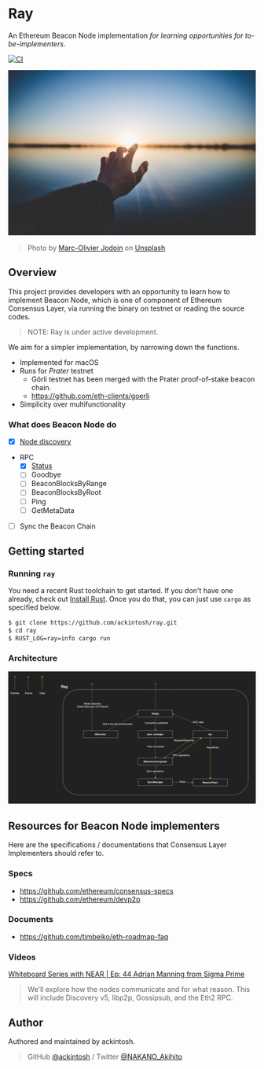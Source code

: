 # Ray

An Ethereum Beacon Node implementation _for learning opportunities for to-be-implementers_.

[![CI](https://github.com/ackintosh/ray/actions/workflows/ci.yml/badge.svg)](https://github.com/ackintosh/ray/actions/workflows/ci.yml)

![banner image](https://raw.githubusercontent.com/ackintosh/ray/898488c66bf520a5df71a8d28c562b12355af9ee/banner.jpeg)

> Photo by [Marc-Olivier Jodoin](https://unsplash.com/@marcojodoin?utm_source=unsplash&utm_medium=referral&utm_content=creditCopyText) on [Unsplash](https://unsplash.com/?utm_source=unsplash&utm_medium=referral&utm_content=creditCopyText)

## Overview

This project provides developers with an opportunity to learn how to implement Beacon Node, which is one of component of Ethereum Consensus Layer, via running the binary on testnet or reading the source codes. 

> NOTE: Ray is under active development.

We aim for a simpler implementation, by narrowing down the functions.

- Implemented for macOS
- Runs for _Prater_ testnet
  - Görli testnet has been merged with the Prater proof-of-stake beacon chain.
  - https://github.com/eth-clients/goerli
- Simplicity over multifunctionality

### What does Beacon Node do

- [x] [Node discovery](https://github.com/ethereum/consensus-specs/blob/dev/specs/phase0/p2p-interface.md#the-discovery-domain-discv5)
- RPC
  - [x] [Status](https://github.com/ethereum/consensus-specs/blob/dev/specs/phase0/p2p-interface.md#status)
  - [ ] Goodbye
  - [ ] BeaconBlocksByRange
  - [ ] BeaconBlocksByRoot
  - [ ] Ping
  - [ ] GetMetaData
- [ ] Sync the Beacon Chain

## Getting started

### Running `ray`

You need a recent Rust toolchain to get started. If you don't have one already, check out [Install Rust](https://www.rust-lang.org/tools/install). Once you do that, you can just use `cargo` as specified below.

```shell
$ git clone https://github.com/ackintosh/ray.git
$ cd ray
$ RUST_LOG=ray=info cargo run
```

### Architecture

![Architecture](https://raw.githubusercontent.com/ackintosh/ray/main/diagrams/architecture.png)

## Resources for Beacon Node implementers

Here are the specifications / documentations that Consensus Layer Implementers should refer to.

### Specs

- https://github.com/ethereum/consensus-specs
- https://github.com/ethereum/devp2p

### Documents

- https://github.com/timbeiko/eth-roadmap-faq

### Videos

[Whiteboard Series with NEAR | Ep: 44 Adrian Manning from Sigma Prime](https://www.youtube.com/watch?v=XvWf6QMBO6k)  
> We'll explore how the nodes communicate and for what reason. This will include Discovery v5, libp2p, Gossipsub, and the Eth2 RPC.

## Author

Authored and maintained by ackintosh.

> GitHub [@ackintosh](https://github.com/ackintosh) / Twitter [@NAKANO_Akihito](https://twitter.com/NAKANO_Akihito)
